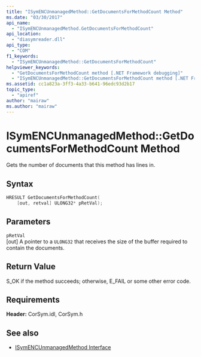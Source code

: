 ```yaml
---
title: "ISymENCUnmanagedMethod::GetDocumentsForMethodCount Method"
ms.date: "03/30/2017"
api_name: 
  - "ISymENCUnmanagedMethod.GetDocumentsForMethodCount"
api_location: 
  - "diasymreader.dll"
api_type: 
  - "COM"
f1_keywords: 
  - "ISymENCUnmanagedMethod::GetDocumentsForMethodCount"
helpviewer_keywords: 
  - "GetDocumentsForMethodCount method [.NET Framework debugging]"
  - "ISymENCUnmanagedMethod::GetDocumentsForMethodCount method [.NET Framework debugging]"
ms.assetid: cc1a823a-3ff3-4a33-b641-96edc93d2b17
topic_type: 
  - "apiref"
author: "mairaw"
ms.author: "mairaw"
---
```

# ISymENCUnmanagedMethod::GetDocumentsForMethodCount Method
Gets the number of documents that this method has lines in.  
  
## Syntax  
  
```cpp  
HRESULT GetDocumentsForMethodCount(  
    [out, retval] ULONG32* pRetVal);  
```  
  
## Parameters  
 `pRetVal`  
 [out] A pointer to a `ULONG32` that receives the size of the buffer required to contain the documents.  
  
## Return Value  
 S_OK if the method succeeds; otherwise, E_FAIL or some other error code.  
  
## Requirements  
 **Header:** CorSym.idl, CorSym.h  
  
## See also

- [ISymENCUnmanagedMethod Interface](../../../../docs/framework/unmanaged-api/diagnostics/isymencunmanagedmethod-interface.md)
